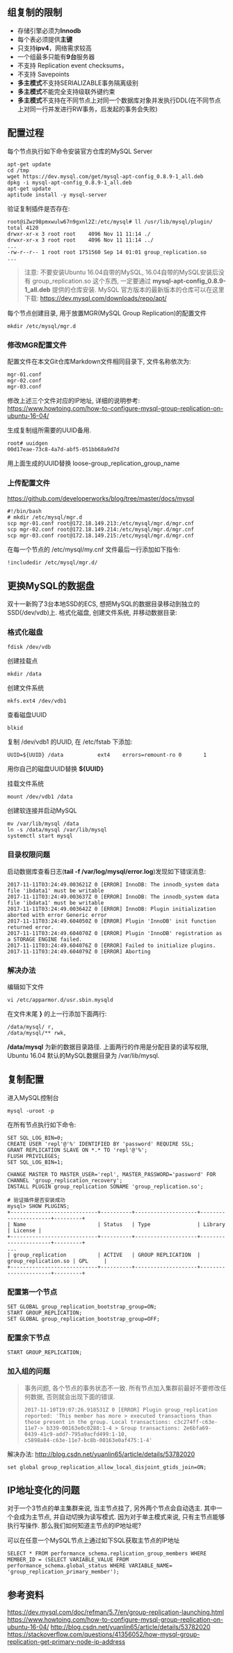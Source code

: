 ## 组复制的限制

- 存储引擎必须为**Innodb**
- 每个表必须提供**主键**
- 只支持**ipv4**，网络需求较高
- 一个组最多只能有**9台**服务器
- 不支持 Replication event checksums，
- 不支持 Savepoints
- **多主模式**不支持SERIALIZABLE事务隔离级别
- **多主模式**不能完全支持级联外键约束
- **多主模式**不支持在不同节点上对同一个数据库对象并发执行DDL(在不同节点上对同一行并发进行RW事务，后发起的事务会失败)

## 配置过程

每个节点执行如下命令安装官方仓库的MySQL Server

```
apt-get update
cd /tmp
wget https://dev.mysql.com/get/mysql-apt-config_0.8.9-1_all.deb
dpkg -i mysql-apt-config_0.8.9-1_all.deb
apt-get update
aptitude install -y mysql-server
```

验证复制插件是否存在:

```
root@iZwz98pmxwulw67n9gxnl2Z:/etc/mysql# ll /usr/lib/mysql/plugin/
total 4120
drwxr-xr-x 3 root root    4096 Nov 11 11:14 ./
drwxr-xr-x 3 root root    4096 Nov 11 11:14 ../
...
-rw-r--r-- 1 root root 1751560 Sep 14 01:01 group_replication.so
...
```

> 注意: 不要安装Ubuntu 16.04自带的MySQL, 16.04自带的MySQL安装后没有 group_replication.so 这个东西, 一定要通过 **mysql-apt-config_0.8.9-1_all.deb** 提供的仓库安装. MySQL 官方版本的最新版本的仓库可以在这里下载: https://dev.mysql.com/downloads/repo/apt/

每个节点创建目录, 用于放置MGR(MySQL Group Replication)的配置文件

```
mkdir /etc/mysql/mgr.d
```

### 修改MGR配置文件

配置文件在本文Git仓库Markdown文件相同目录下, 文件名称依次为:

```
mgr-01.conf
mgr-02.conf
mgr-03.conf
```

修改上述三个文件对应的IP地址, 详细的说明参考: https://www.howtoing.com/how-to-configure-mysql-group-replication-on-ubuntu-16-04/

生成复制组所需要的UUID备用.

```
root# uuidgen
00d17eae-73c8-4a7d-abf5-051bb68a9d7d
```

用上面生成的UUID替换 loose-group_replication_group_name

### 上传配置文件

https://github.com/developerworks/blog/tree/master/docs/mysql

```
#!/bin/bash
# mkdir /etc/mysql/mgr.d
scp mgr-01.conf root@172.18.149.213:/etc/mysql/mgr.d/mgr.cnf
scp mgr-02.conf root@172.18.149.214:/etc/mysql/mgr.d/mgr.cnf
scp mgr-03.conf root@172.18.149.215:/etc/mysql/mgr.d/mgr.cnf
```

在每一个节点的 /etc/mysql/my.cnf 文件最后一行添加如下指令:

```
!includedir /etc/mysql/mgr.d/
```

## 更换MySQL的数据盘

双十一新购了3台本地SSD的ECS, 想把MySQL的数据目录移动到独立的SSD(/dev/vdb)上. 格式化磁盘, 创建文件系统, 并移动数据目录:


### 格式化磁盘

```
fdisk /dev/vdb
```

创建挂载点

```
mkdir /data
```

创建文件系统

```
mkfs.ext4 /dev/vdb1
```

查看磁盘UUID

```
blkid
```

复制 /dev/vdb1 的UUID, 在 /etc/fstab 下添加:

```
UUID=${UUID} /data           ext4    errors=remount-ro 0       1
```

用你自己的磁盘UUID替换 **${UUID}**

挂载文件系统

```
mount /dev/vdb1 /data
```

创建软连接并启动MySQL

```
mv /var/lib/mysql /data
ln -s /data/mysql /var/lib/mysql
systemctl start mysql
```

### 目录权限问题

启动数据库查看日志(**tail -f /var/log/mysql/error.log**)发现如下错误消息:

```
2017-11-11T03:24:49.003621Z 0 [ERROR] InnoDB: The innodb_system data file 'ibdata1' must be writable
2017-11-11T03:24:49.003637Z 0 [ERROR] InnoDB: The innodb_system data file 'ibdata1' must be writable
2017-11-11T03:24:49.003642Z 0 [ERROR] InnoDB: Plugin initialization aborted with error Generic error
2017-11-11T03:24:49.604050Z 0 [ERROR] Plugin 'InnoDB' init function returned error.
2017-11-11T03:24:49.604070Z 0 [ERROR] Plugin 'InnoDB' registration as a STORAGE ENGINE failed.
2017-11-11T03:24:49.604076Z 0 [ERROR] Failed to initialize plugins.
2017-11-11T03:24:49.604079Z 0 [ERROR] Aborting
```

### 解决办法

编辑如下文件

```
vi /etc/apparmor.d/usr.sbin.mysqld
```

在文件末尾 **}** 的上一行添加下面两行:

```
/data/mysql/ r,
/data/mysql/** rwk,
```

**/data/mysql** 为新的数据目录路径. 上面两行的作用是分配目录的读写权限, Ubuntu 16.04 默认的MySQL数据目录为 /var/lib/mysql.

## 复制配置

进入MySQL控制台

```
mysql -uroot -p
```


在所有节点执行如下命令:

```
SET SQL_LOG_BIN=0;
CREATE USER 'repl'@'%' IDENTIFIED BY 'password' REQUIRE SSL;
GRANT REPLICATION SLAVE ON *.* TO 'repl'@'%';
FLUSH PRIVILEGES;
SET SQL_LOG_BIN=1;

CHANGE MASTER TO MASTER_USER='repl', MASTER_PASSWORD='password' FOR CHANNEL 'group_replication_recovery';
INSTALL PLUGIN group_replication SONAME 'group_replication.so';

# 验证插件是否安装成功
mysql> SHOW PLUGINS;
+----------------------------+----------+--------------------+----------------------+---------+
| Name                       | Status   | Type               | Library              | License |
+----------------------------+----------+--------------------+----------------------+---------+
...
| group_replication          | ACTIVE   | GROUP REPLICATION  | group_replication.so | GPL     |
+----------------------------+----------+--------------------+----------------------+---------+

```

### 配置第一个节点

```
SET GLOBAL group_replication_bootstrap_group=ON;
START GROUP_REPLICATION;
SET GLOBAL group_replication_bootstrap_group=OFF;
```

### 配置余下节点


```
START GROUP_REPLICATION;
```

### 加入组的问题


> 事务问题, 各个节点的事务状态不一致. 所有节点加入集群前最好不要修改任何数据, 否则就会出现下面的错误.
> ```
> 2017-11-10T19:07:26.918531Z 0 [ERROR] Plugin group_replication reported: 'This member has more > executed transactions than those present in the group. Local transactions: c3c274ff-c63e-11e7-> b339-00163e0c0288:1-4 > Group transactions: 2e6bfa69-0439-41c9-add7-795a9acfd499:1-10,
> c5898a84-c63e-11e7-bc8b-00163e0af475:1-4'
> ```

解决办法:
http://blog.csdn.net/yuanlin65/article/details/53782020

```
set global group_replication_allow_local_disjoint_gtids_join=ON;
```


## IP地址变化的问题

对于一个3节点的单主集群来说, 当主节点挂了, 另外两个节点会自动选主. 其中一个会成为主节点, 并自动切换为读写模式.
因为对于单主模式来说, 只有主节点能够执行写操作. 那么我们如何知道主节点的IP地址呢?

可以在任意一个MySQL节点上通过如下SQL获取主节点的IP地址

```
SELECT * FROM performance_schema.replication_group_members WHERE MEMBER_ID = (SELECT VARIABLE_VALUE FROM performance_schema.global_status WHERE VARIABLE_NAME= 'group_replication_primary_member');
```


## 参考资料

https://dev.mysql.com/doc/refman/5.7/en/group-replication-launching.html
https://www.howtoing.com/how-to-configure-mysql-group-replication-on-ubuntu-16-04/
http://blog.csdn.net/yuanlin65/article/details/53782020
https://stackoverflow.com/questions/41356052/how-mysql-group-replication-get-primary-node-ip-address

